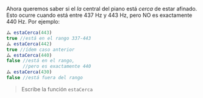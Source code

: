 Ahora queremos saber si el _la_ central del piano está _cerca_ de estar afinado. Esto ocurre cuando está entre 437 Hz y 443 Hz, pero NO es exactamente 440 Hz. Por ejemplo:

```javascript
ム estaCerca(443)
true //está en el rango 337-443
ム estaCerca(442)
true //ídem caso anterior
ム estaCerca(440)
false //está en el rango, 
      //pero es exactamente 440
ム estaCerca(430)
false //está fuera del rango
```

> Escribe la función `estaCerca`